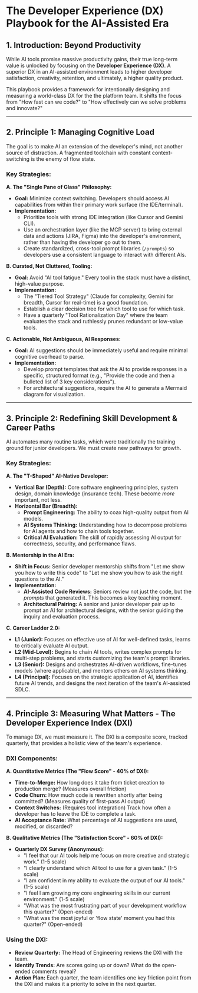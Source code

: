 # The Developer Experience (DX) Playbook for the AI-Assisted Era

## 1. Introduction: Beyond Productivity

While AI tools promise massive productivity gains, their true long-term value is unlocked by focusing on the **Developer Experience (DX)**. A superior DX in an AI-assisted environment leads to higher developer satisfaction, creativity, retention, and ultimately, a higher quality product.

This playbook provides a framework for intentionally designing and measuring a world-class DX for the the platform team. It shifts the focus from "How fast can we code?" to "How effectively can we solve problems and innovate?"

---

## 2. Principle 1: Managing Cognitive Load

The goal is to make AI an extension of the developer's mind, not another source of distraction. A fragmented toolchain with constant context-switching is the enemy of flow state.

### Key Strategies:

**A. The "Single Pane of Glass" Philosophy:**
- **Goal:** Minimize context switching. Developers should access AI capabilities from within their primary work surface (the IDE/terminal).
- **Implementation:**
    - Prioritize tools with strong IDE integration (like Cursor and Gemini CLI).
    - Use an orchestration layer (like the MCP server) to bring external data and actions (JIRA, Figma) into the developer's environment, rather than having the developer go out to them.
    - Create standardized, cross-tool prompt libraries (`/prompts`) so developers use a consistent language to interact with different AIs.

**B. Curated, Not Cluttered, Tooling:**
- **Goal:** Avoid "AI tool fatigue." Every tool in the stack must have a distinct, high-value purpose.
- **Implementation:**
    - The "Tiered Tool Strategy" (Claude for complexity, Gemini for breadth, Cursor for real-time) is a good foundation.
    - Establish a clear decision tree for which tool to use for which task.
    - Have a quarterly "Tool Rationalization Day" where the team evaluates the stack and ruthlessly prunes redundant or low-value tools.

**C. Actionable, Not Ambiguous, AI Responses:**
- **Goal:** AI suggestions should be immediately useful and require minimal cognitive overhead to parse.
- **Implementation:**
    - Develop prompt templates that ask the AI to provide responses in a specific, structured format (e.g., "Provide the code and then a bulleted list of 3 key considerations").
    - For architectural suggestions, require the AI to generate a Mermaid diagram for visualization.

---

## 3. Principle 2: Redefining Skill Development & Career Paths

AI automates many routine tasks, which were traditionally the training ground for junior developers. We must create new pathways for growth.

### Key Strategies:

**A. The "T-Shaped" AI-Native Developer:**
- **Vertical Bar (Depth):** Core software engineering principles, system design, domain knowledge (insurance tech). These become *more* important, not less.
- **Horizontal Bar (Breadth):**
    - **Prompt Engineering:** The ability to coax high-quality output from AI models.
    - **AI Systems Thinking:** Understanding how to decompose problems for AI agents and how to chain tools together.
    - **Critical AI Evaluation:** The skill of rapidly assessing AI output for correctness, security, and performance flaws.

**B. Mentorship in the AI Era:**
- **Shift in Focus:** Senior developer mentorship shifts from "Let me show you how to write this code" to "Let me show you how to ask the right questions to the AI."
- **Implementation:**
    - **AI-Assisted Code Reviews:** Seniors review not just the code, but the *prompts* that generated it. This becomes a key teaching moment.
    - **Architectural Pairing:** A senior and junior developer pair up to prompt an AI for architectural designs, with the senior guiding the inquiry and evaluation process.

**C. Career Ladder 2.0:**
- **L1 (Junior):** Focuses on effective use of AI for well-defined tasks, learns to critically evaluate AI output.
- **L2 (Mid-Level):** Begins to chain AI tools, writes complex prompts for multi-step problems, and starts customizing the team's prompt libraries.
- **L3 (Senior):** Designs and orchestrates AI-driven workflows, fine-tunes models (where applicable), and mentors others on AI systems thinking.
- **L4 (Principal):** Focuses on the strategic application of AI, identifies future AI trends, and designs the next iteration of the team's AI-assisted SDLC.

---

## 4. Principle 3: Measuring What Matters - The Developer Experience Index (DXI)

To manage DX, we must measure it. The DXI is a composite score, tracked quarterly, that provides a holistic view of the team's experience.

### DXI Components:

**A. Quantitative Metrics (The "Flow Score" - 40% of DXI):**
- **Time-to-Merge:** How long does it take from ticket creation to production merge? (Measures overall friction)
- **Code Churn:** How much code is rewritten shortly after being committed? (Measures quality of first-pass AI output)
- **Context Switches:** (Requires tool integration) Track how often a developer has to leave the IDE to complete a task.
- **AI Acceptance Rate:** What percentage of AI suggestions are used, modified, or discarded?

**B. Qualitative Metrics (The "Satisfaction Score" - 60% of DXI):**
- **Quarterly DX Survey (Anonymous):**
    - "I feel that our AI tools help me focus on more creative and strategic work." (1-5 scale)
    - "I clearly understand which AI tool to use for a given task." (1-5 scale)
    - "I am confident in my ability to evaluate the output of our AI tools." (1-5 scale)
    - "I feel I am growing my core engineering skills in our current environment." (1-5 scale)
    - "What was the most frustrating part of your development workflow this quarter?" (Open-ended)
    - "What was the most joyful or 'flow state' moment you had this quarter?" (Open-ended)

### Using the DXI:

- **Review Quarterly:** The Head of Engineering reviews the DXI with the team.
- **Identify Trends:** Are scores going up or down? What do the open-ended comments reveal?
- **Action Plan:** Each quarter, the team identifies one key friction point from the DXI and makes it a priority to solve in the next quarter.
